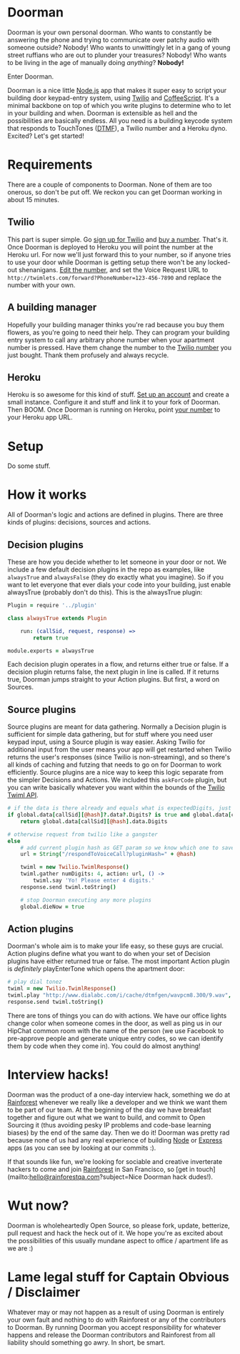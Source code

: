 Doorman
=======

Doorman is your own personal doorman. Who wants to constantly be answering the phone and trying to communicate over patchy audio with someone outside? Nobody! Who wants to unwittingly let in a gang of young street ruffians who are out to plunder your treasures? Nobody! Who wants to be living in the age of manually doing _anything_? __Nobody!__

Enter Doorman. 

Doorman is a nice little [Node.js](http://nodejs.org/) app that makes it super easy to script your building door keypad-entry system, using [Twilio](https://www.twilio.com/) and [CoffeeScript](http://coffeescript.org/). It's a minimal backbone on top of which you write plugins to determine who to let in your building and when. Doorman is extensible as hell and the possibilities are basically endless. All you need is a building keycode system that responds to TouchTones ([DTMF](http://en.wikipedia.org/wiki/Dual-tone_multi-frequency_signaling)), a Twilio number and a Heroku dyno. Excited? Let's get started!

# Requirements

There are a couple of components to Doorman. None of them are too onerous, so don't be put off. We reckon you can get Doorman working in about 15 minutes.

## Twilio
This part is super simple. Go [sign up for Twilio](https://www.twilio.com/try-twilio) and [buy a number](https://www.twilio.com/user/account/phone-numbers/available/). That's it. Once Doorman is deployed to Heroku you will point the number at the Heroku url. For now we'll just forward this to your number, so if anyone tries to use your door while Doorman is getting setup there won't be any locked-out shenanigans. [Edit the number](https://www.twilio.com/user/account/phone-numbers), and set the Voice Request URL to ```http://twimlets.com/forward?PhoneNumber=123-456-7890``` and replace the number with your own.

## A building manager
Hopefully your building manager thinks you're rad because you buy them flowers, as you're going to need their help. They can program your building entry system to call any arbitrary phone number when your apartment number is pressed. Have them change the number to the [Twilio number](https://www.twilio.com/user/account/phone-numbers) you just bought. Thank them profusely and always recycle.

## Heroku
Heroku is so awesome for this kind of stuff. [Set up an account](https://api.heroku.com/signup) and create a small instance. Configure it and stuff and link it to your fork of Doorman. Then BOOM. Once Doorman is running on Heroku, point [your number](https://www.twilio.com/user/account/phone-numbers) to your Heroku app URL.

# Setup

Do some stuff.

# How it works

All of Doorman's logic and actions are defined in plugins. There are three kinds of plugins: decisions, sources and actions.

## Decision plugins
These are how you decide whether to let someone in your door or not. We include a few default decision plugins in the repo as examples, like ```alwaysTrue``` and ```alwaysFalse``` (they do exactly what you imagine). So if you want to let everyone that ever dials your code into your building, just enable alwaysTrue (probably don't do this). This is the alwaysTrue plugin:
```coffeescript
Plugin = require '../plugin'

class alwaysTrue extends Plugin

    run: (callSid, request, response) =>
        return true

module.exports = alwaysTrue
```

Each decision plugin operates in a flow, and returns either true or false. If a decision plugin returns false, the next plugin in line is called. If it returns true, Doorman jumps straight to your Action plugins. But first, a word on Sources.

## Source plugins
Source plugins are meant for data gathering. Normally a Decision plugin is sufficient for simple data gathering, but for stuff where you need user keypad input, using a Source plugin is way easier. Asking Twilio for additional input from the user means your app will get restarted when Twilio returns the user's responses (since Twilio is non-streaming), and so there's all kinds of caching and futzing that needs to go on for Doorman to work efficiently. Source plugins are a nice way to keep this logic separate from the simpler Decisions and Actions. We included this ```askForCode``` plugin, but you can write basically whatever you want within the bounds of the [Twilio Twiml API](https://www.twilio.com/docs/api/twiml).
```coffeescript
# if the data is there already and equals what is expectedDigits, just return it
if global.data[callSid][@hash]?.data?.Digits? is true and global.data[callSid][@hash].data.Digits is expectedDigits
    return global.data[callSid][@hash].data.Digits

# otherwise request from twilio like a gangster
else
    # add current plugin hash as GET param so we know which one to save the returned data to
    url = String("/respondToVoiceCall?pluginHash=" + @hash)

    twiml = new Twilio.TwimlResponse()
    twiml.gather numDigits: 4, action: url, () ->
        twiml.say 'Yo! Please enter 4 digits.'
    response.send twiml.toString()

    # stop Doorman executing any more plugins
    global.dieNow = true
```

## Action plugins
Doorman's whole aim is to make your life easy, so these guys are crucial. Action plugins define what you want to do when your set of Decision plugins have either returned true or false. The most important Action plugin is _definitely_ playEnterTone which opens the apartment door:
```coffeescript
# play dial tonez
twiml = new Twilio.TwimlResponse()
twiml.play "http://www.dialabc.com/i/cache/dtmfgen/wavpcm8.300/9.wav", loop: 50
response.send twiml.toString()
```

There are tons of things you can do with actions. We have our office lights change color when someone comes in the door, as well as ping us in our HipChat common room with the name of the person (we use Facebook to pre-approve people and generate unique entry codes, so we can identify them by code when they come in). You could do almost anything!

# Interview hacks!

Doorman was the product of a one-day interview hack, something we do at [Rainforest](https://www.rainforestqa.com) whenever we really like a developer and we think we want them to be part of our team. At the beginning of the day we have breakfast together and figure out what we want to build, and commit to Open Sourcing it (thus avoiding pesky IP problems and code-base learning biases) by the end of the same day. Then we do it! Doorman was pretty rad because none of us had any real experience of building [Node](https://github.com/joyent/node) or [Express](https://github.com/visionmedia/express) apps (as you can see by looking at our commits :).

If that sounds like fun, we're looking for sociable and creative inverterate hackers to come and join [Rainforest](https://www.rainforestqa.com) in San Francisco, so [get in touch](mailto:hello@rainforestqa.com?subject=Nice Doorman hack dudes!).

# Wut now?

Doorman is wholeheartedly Open Source, so please fork, update, betterize, pull request and hack the heck out of it. We hope you're as excited about the possibilities of this usually mundane aspect to office / apartment life as we are :)

# Lame legal stuff for Captain Obvious / Disclaimer

Whatever may or may not happen as a result of using Doorman is entirely your own fault and nothing to do with Rainforest or any of the contributors to Doorman. By running Doorman you accept responsibility for whatever happens and release the Doorman contributors and Rainforest from all liability should something go awry. In short, be smart.
